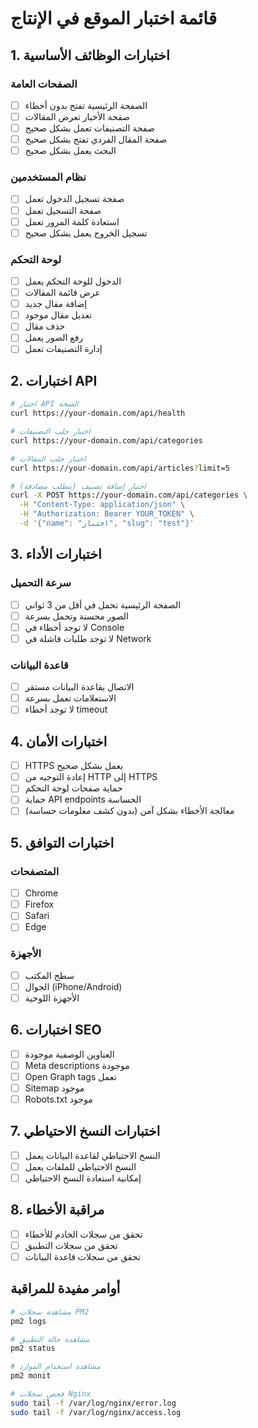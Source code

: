 # قائمة اختبار الموقع في الإنتاج

## 1. اختبارات الوظائف الأساسية

### الصفحات العامة
- [ ] الصفحة الرئيسية تفتح بدون أخطاء
- [ ] صفحة الأخبار تعرض المقالات
- [ ] صفحة التصنيفات تعمل بشكل صحيح
- [ ] صفحة المقال الفردي تفتح بشكل صحيح
- [ ] البحث يعمل بشكل صحيح

### نظام المستخدمين
- [ ] صفحة تسجيل الدخول تعمل
- [ ] صفحة التسجيل تعمل
- [ ] استعادة كلمة المرور تعمل
- [ ] تسجيل الخروج يعمل بشكل صحيح

### لوحة التحكم
- [ ] الدخول للوحة التحكم يعمل
- [ ] عرض قائمة المقالات
- [ ] إضافة مقال جديد
- [ ] تعديل مقال موجود
- [ ] حذف مقال
- [ ] رفع الصور يعمل
- [ ] إدارة التصنيفات تعمل

## 2. اختبارات API

```bash
# اختبار API الصحة
curl https://your-domain.com/api/health

# اختبار جلب التصنيفات
curl https://your-domain.com/api/categories

# اختبار جلب المقالات
curl https://your-domain.com/api/articles?limit=5

# اختبار إضافة تصنيف (يتطلب مصادقة)
curl -X POST https://your-domain.com/api/categories \
  -H "Content-Type: application/json" \
  -H "Authorization: Bearer YOUR_TOKEN" \
  -d '{"name": "اختبار", "slug": "test"}'
```

## 3. اختبارات الأداء

### سرعة التحميل
- [ ] الصفحة الرئيسية تحمل في أقل من 3 ثواني
- [ ] الصور محسنة وتحمل بسرعة
- [ ] لا توجد أخطاء في Console
- [ ] لا توجد طلبات فاشلة في Network

### قاعدة البيانات
- [ ] الاتصال بقاعدة البيانات مستقر
- [ ] الاستعلامات تعمل بسرعة
- [ ] لا توجد أخطاء timeout

## 4. اختبارات الأمان

- [ ] HTTPS يعمل بشكل صحيح
- [ ] إعادة التوجيه من HTTP إلى HTTPS
- [ ] حماية صفحات لوحة التحكم
- [ ] حماية API endpoints الحساسة
- [ ] معالجة الأخطاء بشكل آمن (بدون كشف معلومات حساسة)

## 5. اختبارات التوافق

### المتصفحات
- [ ] Chrome
- [ ] Firefox
- [ ] Safari
- [ ] Edge

### الأجهزة
- [ ] سطح المكتب
- [ ] الجوال (iPhone/Android)
- [ ] الأجهزة اللوحية

## 6. اختبارات SEO

- [ ] العناوين الوصفية موجودة
- [ ] Meta descriptions موجودة
- [ ] Open Graph tags تعمل
- [ ] Sitemap موجود
- [ ] Robots.txt موجود

## 7. اختبارات النسخ الاحتياطي

- [ ] النسخ الاحتياطي لقاعدة البيانات يعمل
- [ ] النسخ الاحتياطي للملفات يعمل
- [ ] إمكانية استعادة النسخ الاحتياطي

## 8. مراقبة الأخطاء

- [ ] تحقق من سجلات الخادم للأخطاء
- [ ] تحقق من سجلات التطبيق
- [ ] تحقق من سجلات قاعدة البيانات

## أوامر مفيدة للمراقبة

```bash
# مشاهدة سجلات PM2
pm2 logs

# مشاهدة حالة التطبيق
pm2 status

# مشاهدة استخدام الموارد
pm2 monit

# فحص سجلات Nginx
sudo tail -f /var/log/nginx/error.log
sudo tail -f /var/log/nginx/access.log
``` 